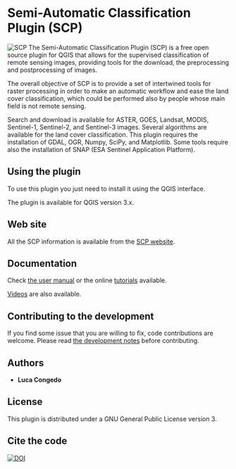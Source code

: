 # Semi-Automatic Classification Plugin (SCP)

![SCP](semiautomaticclassificationplugin.png) The Semi-Automatic Classification Plugin (SCP) is a free open source plugin for QGIS that allows  for the supervised classification of remote sensing images, providing tools for the download, the preprocessing and postprocessing of images.

The overall objective of SCP is to provide a set of intertwined tools for raster processing in order to make an automatic workflow and ease the land cover classification, which could be performed also by people whose main field is not remote sensing.

Search and download is available for ASTER, GOES, Landsat, MODIS, Sentinel-1, Sentinel-2, and Sentinel-3 images. Several algorithms are available for the land cover classification. This plugin requires the installation of GDAL, OGR, Numpy, SciPy, and Matplotlib. Some tools require also the installation of SNAP (ESA Sentinel Application Platform).

## Using the plugin

To use this plugin you just need to install it using the QGIS interface.

The plugin is available for QGIS version 3.x.

## Web site

All the SCP information is available from the [SCP website](https://fromgistors.blogspot.com/p/semi-automatic-classification-plugin.html).

## Documentation

Check [the user manual](https://fromgistors.blogspot.com/p/user-manual.html) or the online [tutorials](https://fromgistors.blogspot.com/search/label/Tutorial) available.

[Videos](https://www.youtube.com/user/fromgistors) are also available.

## Contributing to the development

If you find some issue that you are willing to fix, code contributions are welcome. Please read [the development notes](DEVELOPMENT.md) before contributing. 

## Authors

* **Luca Congedo** 

## License

This plugin is distributed under a GNU General Public License version 3.

## Cite the code
[![DOI](https://zenodo.org/badge/18038317.svg)](https://zenodo.org/badge/latestdoi/18038317)
